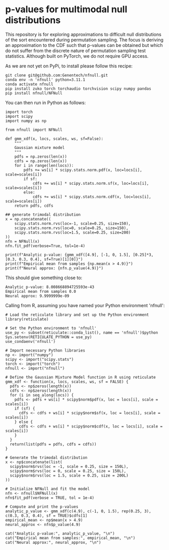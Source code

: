 # p-values for multimodal null distributions

This repository is for exploring approximations to difficult null distributions of the sort encountered during permutation sampling. The focus is deriving an approximation to the CDF such that p-values can be obtained but which do not suffer from the discrete nature of permutation sampling test statistics. Although built on PyTorch, we do not require GPU access.

As we are not yet on PyPi, to install please follow this recipe:

```
git clone git@github.com:Genentech/nfnull.git
conda env -n 'nfnull' python=3.11.1
conda activate nfnull
pip install zuko torch torchaudio torchvision scipy numpy pandas
pip install nfnull/NFNull
```

You can then run in Python as follows:

```
import torch
import scipy
import numpy as np

from nfnull import NFNull

def gmm_xdf(x, locs, scales, ws, sf=False):
    """ 
    Gaussian mixture model
    """
    pdfs = np.zeros(len(x))
    cdfs = np.zeros(len(x))
    for i in range(len(locs)):
        pdfs += ws[i] * scipy.stats.norm.pdf(x, loc=locs[i], scale=scales[i])
        if sf:
            cdfs += ws[i] * scipy.stats.norm.sf(x, loc=locs[i], scale=scales[i])
        else:
            cdfs += ws[i] * scipy.stats.norm.cdf(x, loc=locs[i], scale=scales[i])        
    return pdfs, cdfs

## generate trimodal distribution
x = np.concatenate((
    scipy.stats.norm.rvs(loc=-1, scale=0.25, size=150),
    scipy.stats.norm.rvs(loc=0, scale=0.25, size=150),
    scipy.stats.norm.rvs(loc=1.5, scale=0.25, size=200)
))
nfn = NFNull(x)
nfn.fit_pdf(verbose=True, tol=1e-4)

print(f"Analytic p-value: {gmm_xdf([4.9], [-1, 0, 1.5], [0.25]*3, [0.3, 0.3, 0.4], sf=True)[1][0]}")
print(f"Empirical mean from samples {np.mean(x > 4.9)}")
print(f"Neural approx: {nfn.p_value(4.9)}")
```

This should give something close to:

```
Analytic p-value: 8.008668894725593e-43
Empirical mean from samples 0.0
Neural approx: 9.9999999e-09
```

Calling from R, assuming you have named your Python environment 'nfnull':

```
# Load the reticulate library and set up the Python environment
library(reticulate)

# Set the Python environment to 'nfnull'
use_py <- subset(reticulate::conda_list(), name == 'nfnull')$python
Sys.setenv(RETICULATE_PYTHON = use_py)
use_condaenv('nfnull')

# Import necessary Python libraries
np <- import("numpy")
scipy <- import("scipy.stats")
torch <- import("torch")
nfnull <- import("nfnull")

# Define the Gaussian Mixture Model function in R using reticulate
gmm_xdf <- function(x, locs, scales, ws, sf = FALSE) {
  pdfs <- np$zeros(length(x))
  cdfs <- np$zeros(length(x))
  for (i in seq_along(locs)) {
    pdfs <- pdfs + ws[i] * scipy$norm$pdf(x, loc = locs[i], scale = scales[i])
    if (sf) {
      cdfs <- cdfs + ws[i] * scipy$norm$sf(x, loc = locs[i], scale = scales[i])
    } else {
      cdfs <- cdfs + ws[i] * scipy$norm$cdf(x, loc = locs[i], scale = scales[i])
    }
  }
  return(list(pdfs = pdfs, cdfs = cdfs))
}

# Generate the trimodal distribution
x <- np$concatenate(list(
  scipy$norm$rvs(loc = -1, scale = 0.25, size = 150L),
  scipy$norm$rvs(loc = 0, scale = 0.25, size = 150L),
  scipy$norm$rvs(loc = 1.5, scale = 0.25, size = 200L)
))

# Initialize NFNull and fit the model
nfn <- nfnull$NFNull(x)
nfn$fit_pdf(verbose = TRUE, tol = 1e-4)

# Compute and print the p-values
analytic_p_value <- gmm_xdf(c(4.9), c(-1, 0, 1.5), rep(0.25, 3), c(0.3, 0.3, 0.4), sf = TRUE)$cdfs[1]
empirical_mean <- np$mean(x > 4.9)
neural_approx <- nfn$p_value(4.9)

cat("Analytic p-value:", analytic_p_value, "\n")
cat("Empirical mean from samples:", empirical_mean, "\n")
cat("Neural approx:", neural_approx, "\n")
```
